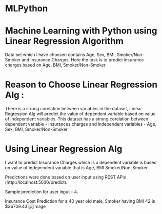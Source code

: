 # MLPython
# Machine Learning with Python using Linear Regression Algorithm


Data set which I have choosen contains Age, Sex, BMI, Smoker/Non-Smoker and Insurance Charges.
Here the task is to predict insurance charges based on Age, BMI, Smoker/Non-Smoker.
# Reason to Choose Linear Regression Alg : 
There is a strong corelation between variables in the dataset, Linear Regression Alg will predict the value of 
dependent variable based on value of independent variables.
This dataset has a strong corelation between dependent variable - insurances charges and independent variables - Age, Sex, BMI, Smoker/Non-Smoker
# Using Linear Regression Alg
I want to predict Insurance Charges which is a dependent variable is based on value of independent variable that is Age, BMI
Smoker/Non-Smoker

Predictions were done based on user input using REST APIs (http://localhost:5000/predict).


Sample prediction for user input - 4.

Insurance Cost Prediction for a 40 year old male, Smoker having BMI 42 is $36709.43
![image](https://user-images.githubusercontent.com/113606859/232616255-d94c6654-395d-4ef2-b5b9-a910631ff263.png)

